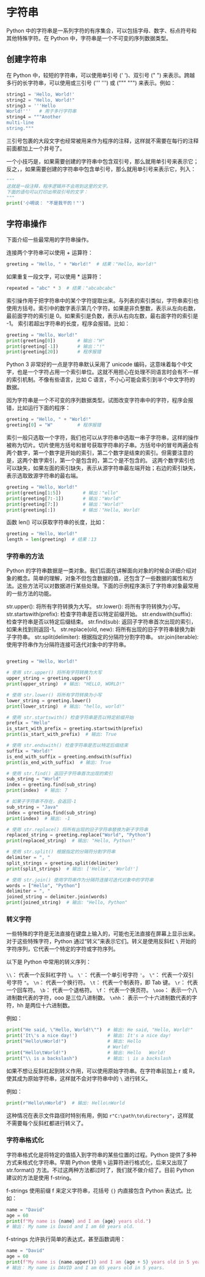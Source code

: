# 字符串

Python 中的字符串是一系列字符的有序集合，可以包括字母、数字、标点符号和其他特殊字符。在 Python 中，字符串是一个不可变的序列数据类型。

## 创建字符串

在 Python 中，较短的字符串，可以使用单引号 (' ')、双引号 (" ") 来表示。跨越多行的长字符串，可以使用或三引号 (''' ''') 或 (""" """) 来表示。例如：

```python
string1 = 'Hello, World!'
string2 = "Hello, World!"
string3 = '''Hello
World!'''   # 用于多行字符串
string4 = """Another
multi-line
string."""
```

三引号包裹的大段文字也经常被用来作为程序的注释，这样就不需要在每行的注释前面都加上一个井号了。

一个小技巧是，如果需要创建的字符串中包含双引号，那么就用单引号来表示它；反之，，如果需要创建的字符串中包含单引号，那么就用单引号来表示它，列入：

```python
"""
这就是一段注释，程序逻辑并不会用到这里的文字。
下面的语句可以打印出带双引号的文字：
"""
print('小明说： "不是我干的！"')

```

## 字符串操作

下面介绍一些最常用的字符串操作。

连接两个字符串可以使用 + 运算符：

```python
greeting = "Hello, " + "World!"  # 结果："Hello, World!"
```

如果重复一段文字，可以使用 * 运算符：

```python
repeated = "abc" * 3  # 结果："abcabcabc"
```

索引操作用于把字符串中的某个字符提取出来。与列表的索引类似，字符串索引也使用方括号。索引中的数字表示第几个字符。如果是非负整数，表示从左向右数，最前面字符的索引是 0。如果索引是负数，表示从右向左数，最右面字符的索引是 -1。 索引若超出字符串的长度，程序会报错。比如：

```python
greeting = "Hello, World!"
print(greeting[0])        # 输出："H"
print(greeting[-1])       # 输出："!"
print(greeting[20])       # 程序报错
```

Python 3 非常好的一点是字符串默认采用了 unicode 编码，这意味着每个中文字，也是一个字符占用一个索引单位。这就不用担心在处理不同语言时会有不一样的索引机制。不像有些语言，比如 C 语言，不小心可能会索引到半个中文字符的数据。

因为字符串是一个不可变的序列数据类型。试图改变字符串中的字符，程序会报错，比如运行下面的程序：

```python
greeting = "Hello, " + "World!"
greeting[0] = "W"         # 程序报错
```

索引一般只选取一个字符，我们也可以从字符串中选取一串子字符串，这样的操作被称为切片。切片使用方括号和冒号获取字符串的子串。方括号中的冒号两遍会有两个数字，第一个数字是开始的索引，第二个数字是结束的索引。但需要注意的是，这两个数字索引，第一个是包含的，第二个是不包含的。
这两个数字索引也可以缺失，如果左面的索引缺失，表示从源字符串最左端开始；右边的索引缺失，表示选取致源字符串的最右端。

```python
greeting = "Hello, World!"
print(greeting[1:5])        # 输出："ello"
print(greeting[7:-1])       # 输出："World"
print(greeting[7:])         # 输出："World!"
print(greeting[:])          # 输出："Hello, World!
```

函数 len() 可以获取字符串的长度，比如：

```python
greeting = "Hello, World!"
length = len(greeting)  # 结果：13
```

### 字符串的方法

Python 的字符串数据是一类对象。我们后面在讲解面向对象的时候会详细介绍对象的概念。简单的理解，对象不但包含数据的值，还包含了一些数据的属性和方法。这些方法可以对数据进行某些处理。下面的示例程序演示了字符串对象最常用的一些方法的功能。

str.upper(): 将所有字符转换为大写。
str.lower(): 将所有字符转换为小写。
str.startswith(prefix): 检查字符串是否以特定前缀开始。
str.endswith(suffix): 检查字符串是否以特定后缀结束。
str.find(sub): 返回子字符串首次出现的索引，如果未找到则返回-1。
str.replace(old, new): 将所有出现的旧子字符串替换为新子字符串。
str.split(delimiter): 根据指定的分隔符分割字符串。
str.join(iterable): 使用字符串作为分隔符连接可迭代对象中的字符串。

```python

greeting = "Hello, World!"

# 使用 str.upper() 将所有字符转换为大写
upper_string = greeting.upper()
print(upper_string)  # 输出: "HELLO, WORLD!"

# 使用 str.lower() 将所有字符转换为小写
lower_string = greeting.lower()
print(lower_string)  # 输出: "hello, world!"

# 使用 str.startswith() 检查字符串是否以特定前缀开始
prefix = "Hello"
is_start_with_prefix = greeting.startswith(prefix)
print(is_start_with_prefix)  # 输出: True

# 使用 str.endswith() 检查字符串是否以特定后缀结束
suffix = "World!"
is_end_with_suffix = greeting.endswith(suffix)
print(is_end_with_suffix)  # 输出: True

# 使用 str.find() 返回子字符串首次出现的索引
sub_string = "World"
index = greeting.find(sub_string)
print(index)  # 输出: 7

# 如果子字符串不存在，会返回-1
sub_string = "Java"
index = greeting.find(sub_string)
print(index)  # 输出: -1

# 使用 str.replace() 将所有出现的旧子字符串替换为新子字符串
replaced_string = greeting.replace("World", "Python")
print(replaced_string)  # 输出: "Hello, Python!"

# 使用 str.split() 根据指定的分隔符分割字符串
delimiter = ", "
split_strings = greeting.split(delimiter)
print(split_strings)  # 输出: ['Hello', 'World!']

# 使用 str.join() 使用字符串作为分隔符连接可迭代对象中的字符串
words = ["Hello", "Python"]
delimiter = ", "
joined_string = delimiter.join(words)
print(joined_string)  # 输出: "Hello, Python"
```

### 转义字符

一些特殊的字符是无法直接在键盘上输入的，可能也无法直接在屏幕上显示出来。对于这些特殊字符，Python 通过“转义”来表示它们。转义是使用反斜杠 `\`  开始的字符序列，它代表一个特定的字符或字符序列。

以下是 Python 中常用的转义序列：

`\\`： 代表一个反斜杠字符 `\`。
`\'`： 代表一个单引号字符 `'`。
`\"`： 代表一个双引号字符 `"`。
`\n`： 代表一个换行符。
`\t`： 代表一个制表符，即 Tab 键。
`\r`： 代表一个回车符。
`\b`： 代表一个退格符。
`\f`： 代表一个换页符。
`\ooo`： 表示一个八进制数代表的字符，ooo 是三位八进制数。
`\xhh`： 表示一个十六进制数代表的字符，hh 是两位十六进制数。

例如：

```python
print("He said, \"Hello, World!\"")  # 输出: He said, "Hello, World!"
print('It\'s a nice day!')           # 输出: It's a nice day!
print("Hello\nWorld!")               # 输出: Hello
                                     # World!
print("Hello\tWorld!")               # 输出: Hello   World!
print("\\ is a backslash")           # 输出: \ is a backslash
```

如果不想让反斜杠起到转义作用，可以使用原始字符串。在字符串前加上 r 或 R，使其成为原始字符串，这样就不会对字符串中的 `\` 进行转义。

例如：

```python
print(r"Hello\nWorld")  # 输出: Hello\nWorld
```

这种情况在表示文件路径时特别有用，例如 `r"C:\path\to\directory"`，这样就不需要每个反斜杠都进行转义了。

### 字符串格式化

字符串格式化是将特定的值插入到字符串的某些位置的过程。Python 提供了多种方式来格式化字符串。早期 Python 使用 `%` 运算符进行格式化，后来又出现了 str.format() 方法。不过这两种方法都过时了，我们就不做介绍了。目前 Python 建议的方法是使用 f-string。

f-strings 使用前缀 f 来定义字符串，花括号 `{}` 内直接包含 Python 表达式。比如：

```python
name = "David"
age = 60
print(f"My name is {name} and I am {age} years old.")
# 输出： My name is David and I am 60 years old.
```

f-strings 允许执行简单的表达式，甚至函数调用：

```python
name = "David"
age = 60
print(f"My name is {name.upper()} and I am {age + 5} years old in 5 years.")
# 输出： My name is DAVID and I am 65 years old in 5 years.
```